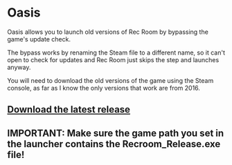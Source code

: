 # Oasis

Oasis allows you to launch old versions of Rec Room by bypassing the game's update check.

The bypass works by renaming the Steam file to a different name, so it can't open to check for updates and Rec Room just skips the step and launches anyway.

You will need to download the old versions of the game using the Steam console, as far as I know the only versions that work are from 2016.

## [Download the latest release](https://github.com/HypeCrazed/Oasis/releases/download/v1.0/Oasis.v1.0.zip)

## IMPORTANT: Make sure the game path you set in the launcher contains the Recroom_Release.exe file!
